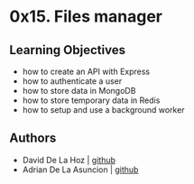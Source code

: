 # 0x15. Files manager

## Learning Objectives

* how to create an API with Express
* how to authenticate a user
* how to store data in MongoDB
* how to store temporary data in Redis
* how to setup and use a background worker

## Authors
- David De La Hoz | [github](https://github.com/daviddlhz)
- Adrian De La Asuncion | [github](https://github.com/AdrianDel07)